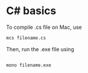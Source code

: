 # C# basics

To compile .cs file on Mac, use

```bash
mcs filename.cs
```

Then, run the .exe file using

```bash

mono filename.exe
```
